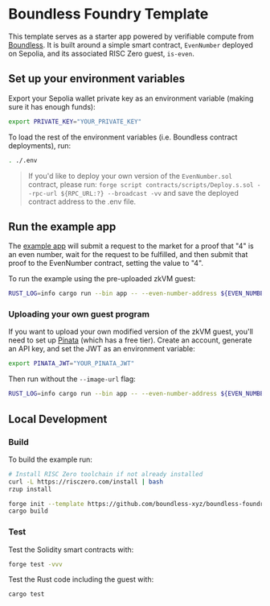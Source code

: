# Boundless Foundry Template

This template serves as a starter app powered by verifiable compute from [Boundless](https://docs.beboundless.xyz). It is built around a simple smart contract, `EvenNumber` deployed on Sepolia, and its associated RISC Zero guest, `is-even`.

## Set up your environment variables

Export your Sepolia wallet private key as an environment variable (making sure it has enough funds):

```bash
export PRIVATE_KEY="YOUR_PRIVATE_KEY"
```

To load the rest of the environment variables (i.e. Boundless contract deployments), run:

```bash
. ./.env
```

> If you'd like to deploy your own version of the `EvenNumber.sol` contract, please run:
> `forge script contracts/scripts/Deploy.s.sol --rpc-url ${RPC_URL:?} --broadcast -vv`
> and save the deployed contract address to the .env file.

## Run the example app

The [example app](apps/src/main.rs) will submit a request to the market for a proof that "4" is an even number, wait for the request to be fulfilled, and then submit that proof to the EvenNumber contract, setting the value to "4".

To run the example using the pre-uploaded zkVM guest:

```bash
RUST_LOG=info cargo run --bin app -- --even-number-address ${EVEN_NUMBER_ADDRESS:?} --number 4 --image-url https://plum-accurate-weasel-904.mypinata.cloud/ipfs/QmU7eqsYWguHCYGQzcg42faQQkgRfWScig7BcsdM1sJciw
```

### Uploading your own guest program

If you want to upload your own modified version of the zkVM guest, you'll need to set up [Pinata](https://pinata.cloud/) (which has a free tier). Create an account, generate an API key, and set the JWT as an environment variable:

```bash
export PINATA_JWT="YOUR_PINATA_JWT"
```

Then run without the `--image-url` flag:

```bash
RUST_LOG=info cargo run --bin app -- --even-number-address ${EVEN_NUMBER_ADDRESS:?} --number 4
```

## Local Development 

### Build

To build the example run:

```bash
# Install RISC Zero toolchain if not already installed
curl -L https://risczero.com/install | bash
rzup install

forge init --template https://github.com/boundless-xyz/boundless-foundry-template boundless-foundry-template
cargo build
```

### Test

Test the Solidity smart contracts with:

```bash
forge test -vvv
```

Test the Rust code including the guest with:

```bash
cargo test
```


